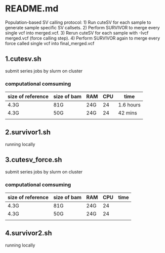 # README.md
Population-based SV calling protocol: 1) Run cuteSV for each sample to generate sample specific SV callsets. 2) Perform SURVIVOR to merge every single vcf into merged.vcf. 3) Rerun cuteSV for each sample with -Ivcf merged.vcf (force calling step). 4) Perform SURVIVOR again to merge every force called single vcf into final_merged.vcf

## 1.cutesv.sh
submit series jobs by slurm on cluster
### computational comsuming
| size of reference | size of bam | RAM | CPU | time |
| ----------------- | --- | --- | ---- | ----- |
|    4.3G      |   81G  |  24G  |  24  |  1.6 hours   |
|    4.3G    |   50G  |  24G   |  24  | 42 mins  |
|         |    |    |    |    |
## 2.survivor1.sh
running locally

## 3.cutesv_force.sh
submit series jobs by slurm on cluster
### computational comsuming
| size of reference | size of bam | RAM | CPU | time |
| ----------------- | --- | --- | ---- | ----- |
|    4.3G      |   81G  |  24G  |  24  |     |
|    4.3G    |   50G  |  24G   |  24  |     |
|         |    |    |    |    |
## 4.survivor2.sh
running locally
